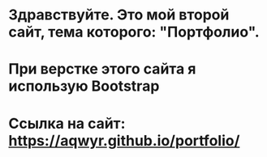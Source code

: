# Здравствуйте. Это мой второй сайт, тема которого: "Портфолио".
# При верстке этого сайта я использую Bootstrap
# Ссылка на сайт: https://aqwyr.github.io/portfolio/